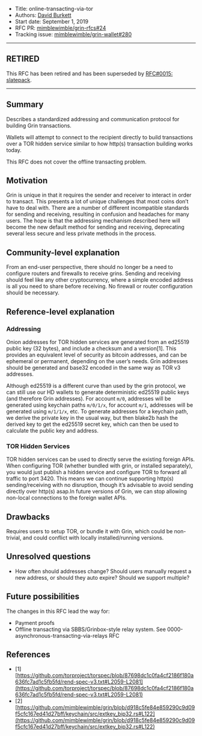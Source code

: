 
- Title: online-transacting-via-tor
- Authors: [David Burkett](mailto:davidburkett38@gmail.com)
- Start date: September 1, 2019
- RFC PR: [mimblewimble/grin-rfcs#24](https://github.com/mimblewimble/grin-rfcs/pull/24)
- Tracking issue: [mimblewimble/grin-wallet#280](https://github.com/mimblewimble/grin-wallet/issues/280)

---

## RETIRED
This RFC has been retired and has been superseded by [RFC#0015: slatepack](0015-slatepack.md).

---

## Summary
[summary]: #summary

Describes a standardized addressing and communication protocol for building Grin transactions.

Wallets will attempt to connect to the recipient directly to build transactions over a TOR hidden service similar to how http(s) transaction building works today.

This RFC does not cover the offline transacting problem.

## Motivation
[motivation]: #motivation

Grin is unique in that it requires the sender and receiver to interact in order to transact. This presents a lot of unique challenges that most coins don’t have to deal with. There are a number of different incompatible standards for sending and receiving, resulting in confusion and headaches for many users. The hope is that the addressing mechanism described here will become the new default method for sending and receiving, deprecating several less secure and less private methods in the process.

## Community-level explanation
[community-level-explanation]: #community-level-explanation

From an end-user perspective, there should no longer be a need to configure routers and firewalls to receive grins. Sending and receiving should feel like any other cryptocurrency, where a simple encoded address is all you need to share before receiving. No firewall or router configuration should be necessary.

## Reference-level explanation
[reference-level-explanation]: #reference-level-explanation

### Addressing

Onion addresses for TOR hidden services are generated from an ed25519 public key (32 bytes), and include a checksum and a version[1]. This provides an equivalent level of security as bitcoin addresses, and can be ephemeral or permanent, depending on the user’s needs. Grin addresses should be generated and base32 encoded in the same way as TOR v3 addresses.

Although ed25519 is a different curve than used by the grin protocol, we can still use our HD wallets to generate deterministic ed25519 public keys (and therefore Grin addresses). For account `m/0`, addresses will be generated using keychain paths `m/0/1/x`, for account `m/1`, addresses will be generated using `m/1/1/x`, etc. To generate addresses for a keychain path, we derive the private key in the usual way, but then blake2b hash the derived key to get the ed25519 secret key, which can then be used to calculate the public key and address.

### TOR Hidden Services

TOR hidden services can be used to directly serve the existing foreign APIs. When configuring TOR (whether bundled with grin, or installed separately), you would just publish a hidden service and configure TOR to forward all traffic to port 3420. This means we can continue supporting http(s) sending/receiving with no disruption, though it’s advisable to avoid sending directly over http(s) asap.In future versions of Grin, we can stop allowing non-local connections to the foreign wallet APIs.

## Drawbacks
[drawbacks]: #drawbacks

Requires users to setup TOR, or bundle it with Grin, which could be non-trivial, and could conflict with locally installed/running versions.

## Unresolved questions
[unresolved-questions]: #unresolved-questions

* How often should addresses change? Should users manually request a new address, or should they auto expire? Should we support multiple?

## Future possibilities
[future-possibilities]: #future-possibilities

The changes in this RFC lead the way for:
* Payment proofs
* Offline transacting via SBBS/Grinbox-style relay system. See 0000-asynchronous-transacting-via-relays RFC

## References
[references]: #references

- [1] [https://github.com/torproject/torspec/blob/87698dc1c0fa4cf2186f180a636fc7ad1c5fb5fd/rend-spec-v3.txt#L2059-L2081](https://github.com/torproject/torspec/blob/87698dc1c0fa4cf2186f180a636fc7ad1c5fb5fd/rend-spec-v3.txt#L2059-L2081)
- [2] [https://github.com/mimblewimble/grin/blob/d918c5fe84e859290c9d09f5cfc167ed41d27bff/keychain/src/extkey_bip32.rs#L122](https://github.com/mimblewimble/grin/blob/d918c5fe84e859290c9d09f5cfc167ed41d27bff/keychain/src/extkey_bip32.rs#L122)
